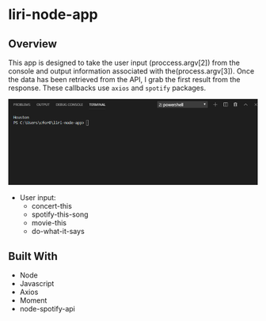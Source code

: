 # liri-node-app

## Overview
This app is designed to take the user input (proccess.argv[2]) from the console and output information associated with the(process.argv[3]). Once the data has been retrieved from the API, I grab the first result from the response. These callbacks use `axios` and `spotify` packages.

![liri gif](liri-app.gif) 

* User input: 
    * concert-this
    * spotify-this-song
    * movie-this
    * do-what-it-says
        

## Built With
* Node
* Javascript
* Axios
* Moment
* node-spotify-api
